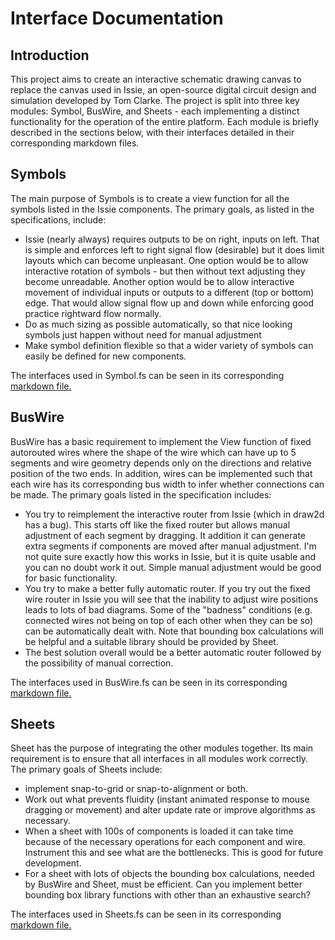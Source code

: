 # Interface Documentation

## Introduction
This project aims to create an interactive schematic drawing canvas to replace the canvas used in Issie, an open-source digital circuit design and simulation developed by Tom Clarke. The project is split into three key modules: Symbol, BusWire, and Sheets - each implementing a distinct functionality for the operation of the entire platform. Each module is briefly described in the sections below, with their interfaces detailed in their corresponding markdown files.

## Symbols
The main purpose of Symbols is to create a view function for all the symbols listed in the Issie components. The primary goals, as listed in the specifications, include:
<ul>
  <li>
    Issie (nearly always) requires outputs to be on right, inputs on left. That is simple and enforces left to right signal flow (desirable) but it does limit layouts which can become unpleasant. One option would be to allow interactive rotation of symbols - but then without text adjusting they become unreadable. Another option would be to allow interactive movement of individual inputs or outputs to a different (top or bottom) edge. That would allow signal flow up and down while enforcing good practice rightward flow normally.
  </li>
  <li>
   Do as much sizing as possible automatically, so that nice looking symbols just happen without need for manual adjustment
  </li>
  <li>
    Make symbol definition flexible so that a wider variety of symbols can easily be defined for new components.
  </li>
</ul>
The interfaces used in Symbol.fs can be seen in its corresponding <a href="/Symbols.md"> markdown file. </a>


## BusWire
BusWire has a basic requirement to implement the View function of fixed autorouted wires where the shape of the wire which can have up to 5 segments and wire geometry depends only on the directions and relative position of the two ends. In addition, wires can be implemented such that each wire has its corresponding bus width to infer whether connections can be made. The primary goals listed in the specification includes:
<ul>
  <li>
    You try to reimplement the interactive router from Issie (which in draw2d has a bug). This starts off like the fixed router but allows manual adjustment of each segment by dragging. It addition it can generate extra segments if components are moved after manual adjustment. I'm not quite sure exactly how this works in Issie, but it is quite usable and you can no doubt work it out. Simple manual adjustment would be good for basic functionality.
  </li>
  
  <li>
    You try to make a better fully automatic router. If you try out the fixed wire router in Issie you will see that the inability to adjust wire positions leads to lots of bad diagrams. Some of the "badness" conditions (e.g. connected wires not being on top of each other when they can be so) can be automatically dealt with. Note that bounding box calculations will be helpful and a suitable library should be provided by Sheet.
  </li>
  
  <li>
    The best solution overall would be a better automatic router followed by the possibility of manual correction.
  </li>
</ul>
The interfaces used in BusWire.fs can be seen in its corresponding <a href="/BusWire.md"> markdown file. </a>


## Sheets
Sheet has the purpose of integrating the other modules together. Its main requirement is to ensure that all interfaces in all modules work correctly. The primary goals of Sheets include:
<ul>
  <li>
    implement snap-to-grid or snap-to-alignment or both.
  </li>
  
  <li>
    Work out what prevents fluidity (instant animated response to mouse dragging or movement) and alter update rate or improve algorithms as necessary.
  </li>
  
  <li>
    When a sheet with 100s of components is loaded it can take time because of the necessary operations for each component and wire. Instrument this and see what are the bottlenecks. This is good for future development.
  </li>
  
  <li>
    For a sheet with lots of objects the bounding box calculations, needed by BusWire and Sheet, must be efficient. Can you implement better bounding box library functions with other than an exhaustive search?
  </li>
</ul>
The interfaces used in Sheets.fs can be seen in its corresponding <a href="/Sheets.md"> markdown file. </a>
